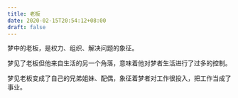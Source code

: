 ```yaml
---
title: 老板
date: 2020-02-15T20:54:12+08:00
draft: false
---
```


梦中的老板，是权力、组织、解决问题的象征。

梦见了老板但他来自生活的另一个角落，意味着他对梦者生活进行了过多的控制。

梦见老板变成了自己的兄弟姐妹、配偶，象征着梦者对工作很投入，把工作当成了事业。